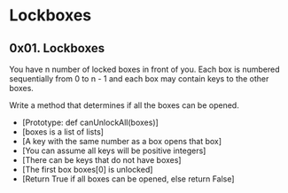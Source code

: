 # Lockboxes

## 0x01. Lockboxes

You have n number of locked boxes in front of you. Each box is numbered sequentially from 0 to n - 1 and each box may contain keys to the other boxes.

Write a method that determines if all the boxes can be opened.

- [Prototype: def canUnlockAll(boxes)]
- [boxes is a list of lists]
- [A key with the same number as a box opens that box]
- [You can assume all keys will be positive integers]
- [There can be keys that do not have boxes]
- [The first box boxes[0] is unlocked]
- [Return True if all boxes can be opened, else return False]
